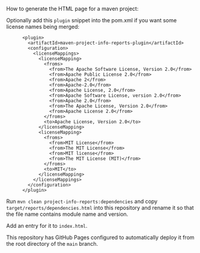 How to generate the HTML page for a maven project:

Optionally add this `plugin` snippet into the pom.xml if you want some license names being merged:

```
      <plugin>
        <artifactId>maven-project-info-reports-plugin</artifactId>
        <configuration>
          <licenseMappings>
            <licenseMapping>
              <froms>
                <from>The Apache Software License, Version 2.0</from>
                <from>Apache Public License 2.0</from>
                <from>Apache 2</from>
                <from>Apache-2.0</from>
                <from>Apache License, 2.0</from>
                <from>Apache Software License, version 2.0</from>
                <from>Apache 2.0</from>
                <from>The Apache License, Version 2.0</from>
                <from>Apache License 2.0</from>
              </froms>
              <to>Apache License, Version 2.0</to>
            </licenseMapping>
            <licenseMapping>
              <froms>
                <from>MIT License</from>
                <from>The MIT License</from>
                <from>MIT license</from>
                <from>The MIT License (MIT)</from>
              </froms>
              <to>MIT</to>
            </licenseMapping>
          </licenseMappings>
        </configuration>
      </plugin>
```

Run `mvn clean project-info-reports:dependencies` and copy `target/reports/dependencies.html`
into this repository and rename it so that the file name contains module name and version.

Add an entry for it to `index.html`.

This repository has GitHub Pages configured to automatically deploy it from the root directory of the `main` branch.
